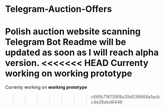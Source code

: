 # Telegram-Auction-Offers
Polish auction website scanning Telegram Bot
Readme will be updated as soon as I will reach alpha version.
<<<<<<< HEAD
Currenty working on **working prototype**
=======
Currenty working on **working prototype**
>>>>>>> c66fb718759f8a39d036666a1acbcde28abd8446
